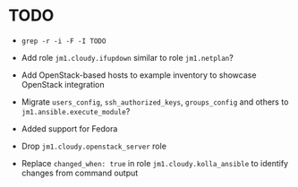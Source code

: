 # TODO

* `grep -r -i -F -I TODO`

* Add role `jm1.cloudy.ifupdown` similar to role `jm1.netplan`?

* Add OpenStack-based hosts to example inventory to showcase OpenStack integration

* Migrate `users_config`, `ssh_authorized_keys`, `groups_config` and others to `jm1.ansible.execute_module`?

* Added support for Fedora

* Drop `jm1.cloudy.openstack_server` role

* Replace `changed_when: true` in role `jm1.cloudy.kolla_ansible` to identify changes from command output
